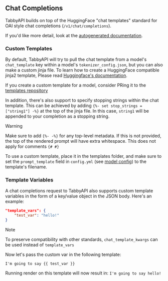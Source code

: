 ## Chat Completions
TabbyAPI builds on top of the HuggingFace "chat templates" standard for OAI style chat completions (`/v1/chat/completions`).

If you'd like more detail, look at the [autogenerated documentation](https://theroyallab.github.io/tabbyAPI/#operation/chat_completion_request_v1_chat_completions_post).

### Custom Templates
By default, TabbyAPI will try to pull the chat template from a model's `chat_template` key within  a model's `tokenizer_config.json`, but you can also make a custom jinja file. To learn how to create a HuggingFace compatible jinja2 template, Please read [Huggingface's documentation](https://huggingface.co/docs/transformers/main/chat_templating).

If you create a custom template for a model, consider PRing it to the [templates repository](https://github.com/theroyallab/llm-prompt-templates)

In addition, there's also support to specify stopping strings within the chat template. This can be achieved by adding `{%- set stop_strings = ["string1"] -%}` at the top of the jinja file. In this case, `string1` will be appended to your completion as a stopping string.

> [!WARNING]
> Make sure to add `{%- -%}` for any top-level metadata. If this is not provided, the top of the rendered prompt will have extra whitespace. This does not apply for comments `{# #}`

To use a custom template, place it in the templates folder, and make sure to set the `prompt_template` field in `config.yml` (see [model config](https://github.com/theroyallab/tabbyAPI/wiki/2.-Server-options#model-options)) to the template's filename.

### Template Variables
A chat completions request to TabbyAPI also supports custom template variables in the form of a key/value object in the JSON body. Here's an example:
```json
"template_vars": {
    "test_var": "hello!"
}
```

> [!NOTE]
> To preserve compatibility with other standards, `chat_template_kwargs` can be used instead of `template_vars`

Now let's pass the custom var in the following template:
```jinja2
I'm going to say {{ test_var }}
```

Running render on this template will now result in: `I'm going to say hello!`